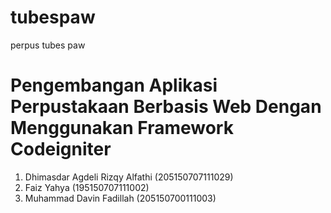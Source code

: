 # tubespaw

perpus tubes paw

# Pengembangan Aplikasi Perpustakaan Berbasis Web Dengan Menggunakan Framework Codeigniter

1. Dhimasdar Agdeli Rizqy Alfathi (205150707111029)
2. Faiz Yahya (195150707111002)
3. Muhammad Davin Fadillah (205150700111003)
